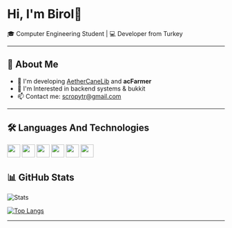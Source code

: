# Hi, I'm Birol👋

🎓 Computer Engineering Student | 💻 Developer from Turkey

---

## 🚀 About Me
- 🌱 I'm developing [AetherCaneLib](https://github.com/AetherCane/AetherCaneLib) and **acFarmer**
- 🔭 I'm Interested in backend systems & bukkit
- 📫 Contact me: scropytr@gmail.com

---

## 🛠️ Languages And Technologies
[<img src="https://cdn.jsdelivr.net/gh/devicons/devicon/icons/java/java-original.svg" height="30"/>](https://www.java.com/)
[<img src="https://cdn.jsdelivr.net/gh/devicons/devicon/icons/spring/spring-original.svg" height="30"/>](https://spring.io/)
[<img src="https://cdn.jsdelivr.net/gh/devicons/devicon/icons/mysql/mysql-original.svg" height="30"/>](https://www.mysql.com/)
[<img src="https://cdn.jsdelivr.net/gh/devicons/devicon/icons/redis/redis-original.svg" height="30"/>](https://redis.io/)
[<img src="https://cdn.jsdelivr.net/gh/devicons/devicon/icons/postgresql/postgresql-original.svg" height="30"/>](https://www.postgresql.org/)
[<img src="https://cdn.jsdelivr.net/gh/devicons/devicon/icons/sqlite/sqlite-original-wordmark.svg" height="30"/>](https://www.sqlite.org/)


## 📊 GitHub Stats
![Stats](https://github-readme-stats.vercel.app/api?username=birolozturkk&show_icons=true&theme=tokyonight)

[![Top Langs](https://github-readme-stats.vercel.app/api/top-langs/?username=birolozturkk&theme=tokyonight&layout=compact)](https://github.com/birolozturkk/github-readme-stats)

---
